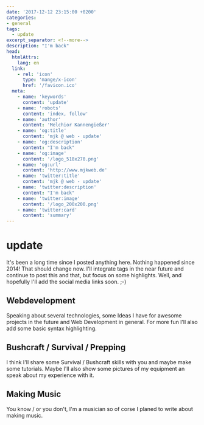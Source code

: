```yaml
---
date: '2017-12-12 23:15:00 +0200'
categories:
- general
tags:
  - update
excerpt_separator: <!--more-->
description: "I'm back"
head:
  htmlAttrs:
    lang: en
  link:
    - rel: 'icon'
      type: 'mange/x-icon'
      href: '/favicon.ico'
  meta:
    - name: 'keywords'
      content: 'update'
    - name: 'robots'
      content: 'index, follow'
    - name: 'author'
      content: 'Melchior Kannengießer'
    - name: 'og:title'
      content: 'mjk @ web - update'
    - name: 'og:description'
      content: "I'm back"
    - name: 'og:image'
      content: '/logo_518x270.png'
    - name: 'og:url'
      content: 'http://www.mjkweb.de'
    - name: 'twitter:title'
      content: 'mjk @ web - update'
    - name: 'twitter:description'
      content: "I'm back"
    - name: 'twitter:image'
      content: '/logo_200x200.png'
    - name: 'twitter:card'
      content: 'summary'
---
```

# update

It's been a long time since I posted anything here. Nothing happened since 2014! That should change now. I'll integrate tags in the near future and continue to post this and that, but focus on some highlights. Well, and hopefully I'll add the social media links soon. ;-)
<!--more-->
## Webdevelopment

Speaking about several technologies, some Ideas I have for awesome projects in the future and Web Development in general. For more fun I’ll also add some basic syntax highlighting.

## Bushcraft / Survival / Prepping

I think I'll share some Survival / Bushcraft skills with you and maybe make some tutorials. Maybe I'll also show some pictures of my equipment an speak about my experience with it.

## Making Music

You know / or you don't, I'm a musician so of corse I planed to write about making music.
